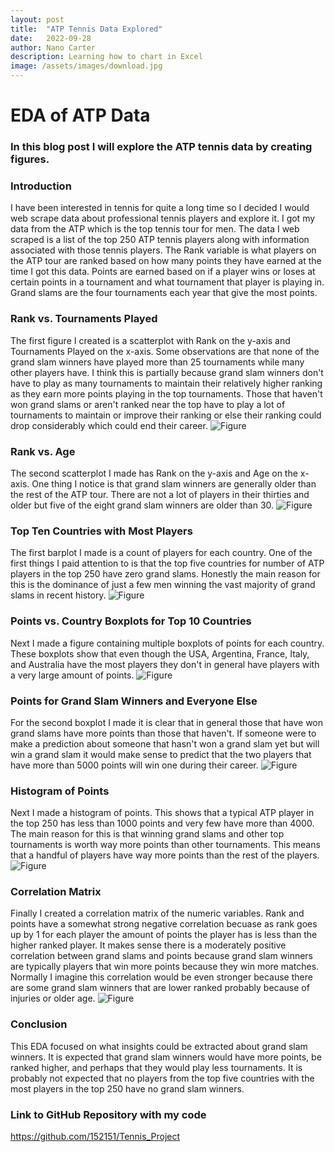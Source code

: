 ```yaml
---
layout: post
title:  "ATP Tennis Data Explored"
date:   2022-09-28
author: Nano Carter
description: Learning how to chart in Excel
image: /assets/images/download.jpg
---
```


# EDA of ATP Data
### In this blog post I will explore the ATP tennis data by creating figures.
### Introduction
I have been interested in tennis for quite a long time so I decided I would web scrape data about professional tennis players and explore it. I got my data from the ATP which is the top tennis tour for men. The data I web scraped is a list of the top 250 ATP tennis players along with information associated with those tennis players. The Rank variable is what players on the ATP tour are ranked based on how many points they have earned at the time I got this data. Points are earned based on if a player wins or loses at certain points in a tournament and what tournament that player is playing in. Grand slams are the four tournaments each year that give the most points.
### Rank vs. Tournaments Played
The first figure I created is a scatterplot with Rank on the y-axis and Tournaments Played on the x-axis. Some observations are that none of the grand slam winners have played more than 25 tournaments while many other players have. I think this is partially because grand slam winners don't have to play as many tournaments to maintain their relatively higher ranking as they earn more points playing in the top tournaments. Those that haven't won grand slams or aren't ranked near the top have to play a lot of tournaments to maintain or improve their ranking or else their ranking could drop considerably which could end their career.
![Figure](https://raw.githubusercontent.com/152151/stat386-projects/main/assets/images/figure.png)
### Rank vs. Age
The second scatterplot I made has Rank on the y-axis and Age on the x-axis. One thing I notice is that grand slam winners are generally older than the rest of the ATP tour. There are not a lot of players in their thirties and older but five of the eight grand slam winners are older than 30.
![Figure](https://raw.githubusercontent.com/152151/stat386-projects/main/assets/images/figure1.png)
### Top Ten Countries with Most Players
The first barplot I made is a count of players for each country. One of the first things I paid attention to is that the top five countries for number of ATP players in the top 250 have zero grand slams. Honestly the main reason for this is the dominance of just a few men winning the vast majority of grand slams in recent history.
![Figure](https://raw.githubusercontent.com/152151/stat386-projects/main/assets/images/figure7.png)
### Points vs. Country Boxplots for Top 10 Countries
Next I made a figure containing multiple boxplots of points for each country. These boxplots show that even though the USA, Argentina, France, Italy, and Australia have the most players they don't in general have players with a very large amount of points.
![Figure](https://raw.githubusercontent.com/152151/stat386-projects/main/assets/images/figure8.png)
### Points for Grand Slam Winners and Everyone Else
For the second boxplot I made it is clear that in general those that have won grand slams have more points than those that haven't. If someone were to make a prediction about someone that hasn't won a grand slam yet but will win a grand slam it would make sense to predict that the two players that have more than 5000 points will win one during their career.
![Figure](https://raw.githubusercontent.com/152151/stat386-projects/main/assets/images/figure4.png)
### Histogram of Points
Next I made a histogram of points. This shows that a typical ATP player in the top 250 has 
less than 1000 points and very few have more than 4000. The main reason for this is that winning grand slams and other top tournaments is worth way more points than other tournaments. This means that a handful of players have way more points than the rest of the players.
![Figure](https://raw.githubusercontent.com/152151/stat386-projects/main/assets/images/figure5.png)
### Correlation Matrix
Finally I created a correlation matrix of the numeric variables. Rank and points have a somewhat strong negative correlation becuase as rank goes up by 1 for each player the amount of points the player has is less than the higher ranked player. It makes sense there is a moderately positive correlation between grand slams and points because grand slam winners are typically players that win more points because they win more matches. Normally I imagine this correlation would be even stronger because there are some grand slam winners that are lower ranked probably because of injuries or older age.
![Figure](https://raw.githubusercontent.com/152151/stat386-projects/main/assets/images/figure6.png)
### Conclusion
This EDA focused on what insights could be extracted about grand slam winners. It is expected that grand slam winners would have more points, be ranked higher, and perhaps that they would play less tournaments. It is probably not expected that no players from the top five countries with the most players in the top 250 have no grand slam winners.

### Link to GitHub Repository with my code
https://github.com/152151/Tennis_Project
